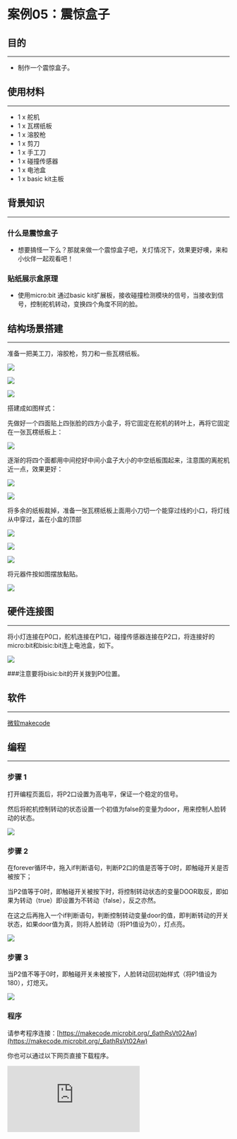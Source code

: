 ﻿# 案例05：震惊盒子

## 目的
---

- 制作一个震惊盒子。

## 使用材料
---

- 1 x 舵机
- 1 x 瓦楞纸板
- 1 x 溶胶枪
- 1 x 剪刀
- 1 x 手工刀
- 1 x 碰撞传感器
- 1 x 电池盒
- 1 x basic kit主板


## 背景知识
---
### 什么是震惊盒子
- 想要搞怪一下么？那就来做一个震惊盒子吧，关灯情况下，效果更好噢，来和小伙伴一起观看吧！

### 贴纸展示盒原理
- 使用micro:bit 通过basic kit扩展板，接收碰撞检测模块的信号，当接收到信号，控制舵机转动，变换四个角度不同的脸。


## 结构场景搭建
---
准备一把美工刀，溶胶枪，剪刀和一些瓦楞纸板。

![](https://wiki-media-ef.oss-cn-hongkong.aliyuncs.com//images/5fTCOyS.jpg)

![](https://wiki-media-ef.oss-cn-hongkong.aliyuncs.com//images/OsrstYv.jpg)

![](https://wiki-media-ef.oss-cn-hongkong.aliyuncs.com//images/t6A0IwP.jpg)

搭建成如图样式：

先做好一个四面贴上四张脸的四方小盒子，将它固定在舵机的转叶上，再将它固定在一张瓦楞纸板上：

![](https://wiki-media-ef.oss-cn-hongkong.aliyuncs.com//images/XUKaZuB.jpg)

逐渐的将四个面都用中间挖好中间小盒子大小的中空纸板围起来，注意围的离舵机近一点，效果更好：

![](https://wiki-media-ef.oss-cn-hongkong.aliyuncs.com//images/ZzkorKa.jpg)

![](https://wiki-media-ef.oss-cn-hongkong.aliyuncs.com//images/bhjsZG9.jpg)

将多余的纸板裁掉，准备一张瓦楞纸板上面用小刀切一个能穿过线的小口，将灯线从中穿过，盖在小盒的顶部

![](https://wiki-media-ef.oss-cn-hongkong.aliyuncs.com//images/EHVofkw.jpg)

![](https://wiki-media-ef.oss-cn-hongkong.aliyuncs.com//images/xp7iEj5.jpg)

![](https://wiki-media-ef.oss-cn-hongkong.aliyuncs.com//images/FwJVqmw.jpg)

将元器件按如图摆放黏贴。

![](https://wiki-media-ef.oss-cn-hongkong.aliyuncs.com//images/OJpRAKH.jpg)



## 硬件连接图
---


将小灯连接在P0口，舵机连接在P1口，碰撞传感器连接在P2口，将连接好的micro:bit和bisic:bit连上电池盒，如下。

![](https://wiki-media-ef.oss-cn-hongkong.aliyuncs.com//images/qIxyiCc.jpg)


###注意要将bisic:bit的开关拨到P0位置。



## 软件
---
[微软makecode](https://makecode.microbit.org/#)





## 编程
---
### 步骤 1

打开编程页面后，将P2口设置为高电平，保证一个稳定的信号。

然后将舵机控制转动的状态设置一个初值为false的变量为door，用来控制人脸转动的状态。

![](https://wiki-media-ef.oss-cn-hongkong.aliyuncs.com//images/XGUcluA.png)

### 步骤 2

在forever循环中，拖入if判断语句，判断P2口的值是否等于0时，即触碰开关是否被按下；

当P2值等于0时，即触碰开关被按下时，将控制转动状态的变量DOOR取反，即如果为转动（true）即设置为不转动（false），反之亦然。

在这之后再拖入一个if判断语句，判断控制转动变量door的值，即判断转动的开关状态，如果door值为真，则将人脸转动（将P1值设为0），灯点亮。

![](https://wiki-media-ef.oss-cn-hongkong.aliyuncs.com//images/zZXlHV1.png)

### 步骤 3

当P2值不等于0时，即触碰开关未被按下，人脸转动回初始样式（将P1值设为180），灯熄灭。

![](https://wiki-media-ef.oss-cn-hongkong.aliyuncs.com//images/Q8LsMmq.png)




### 程序

请参考程序连接：[https://makecode.microbit.org/_6athRsVt02Aw](https://makecode.microbit.org/_6athRsVt02Aw)

你也可以通过以下网页直接下载程序。


<div
    style={{
        position: 'relative',
        paddingBottom: '60%',
        overflow: 'hidden',
    }}
>
    <iframe
        src="https://makecode.microbit.org/_6athRsVt02Aw"
        frameborder="0"
        sandbox="allow-popups allow-forms allow-scripts allow-same-origin"
        style={{
            position: 'absolute',
            width: '100%',
            height: '100%',
        }}
    />
</div>

## 结论
---
当触碰模块作为按钮被点亮，舵机状态被设置为0，转动180度，转动人脸，然后换一个方向继续控制人脸转动。

![](https://wiki-media-ef.oss-cn-hongkong.aliyuncs.com//images/g0CMLx6.gif)

## 思考
---
怎样将震惊盒子的展示方式变为每一面依次旋转呢？

## 常见问题
---


## 相关阅读
---
